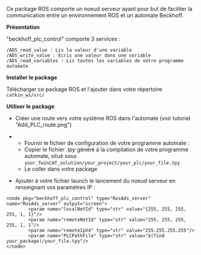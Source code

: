 Ce package ROS comporte un noeud serveur ayant pour but de faciliter la communication entre un environnement ROS et un automate Beckhoff.

**Présentation**

"beckhoff_plc_control" comporte 3 services :
```
/ADS_read_value : Lis la valeur d'une variable
/ADS_write_value : Ecris une valeur dans une variable
/ADS_read_variables : Lis toutes les variables de votre programme automate
```

**Installer le package**

Télécharger ce package ROS et l'ajouter dans votre répertoire `catkin_ws/src/`

**Utiliser le package**

- Créer une route vers votre système ROS dans l'automate (voir tutoriel "Add_PLC_route.png")
- - Fournir le fichier de configuration de votre programme automate :
  - Copier le fichier _.tpy_ généré à la compilation de votre programme automate, situé sous `your_TwinCAT_solution/your_project/your_plc/your_file.tpy`
  - Le coller dans votre package

- Ajouter à votre fichier launch le lancement du noeud serveur en renseignant vos paramètres IP :
```
<node pkg="beckhoff_plc_control" type="RosAds_server" name="RosAds_server" output="screen">
        <param name="localNetId" type="str" value="{255, 255, 255, 255, 1, 1}"/>
        <param name="remoteNetId" type="str" value="255, 255, 255, 255, 1, 1"/>
        <param name="remoteIpV4" type="str" value="255.255.255.255"/>
        <param name="PLCPathFile" type="str" value="$(find your_package)/your_file.tpy"/>
</node>
```
